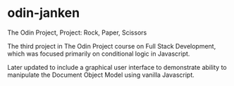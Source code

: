 # odin-janken
The Odin Project, Project: Rock, Paper, Scissors

The third project in The Odin Project course on Full Stack Development, which was focused primarily on conditional logic in Javascript.

Later updated to include a graphical user interface to demonstrate ability to manipulate the Document Object Model using vanilla Javascript.
